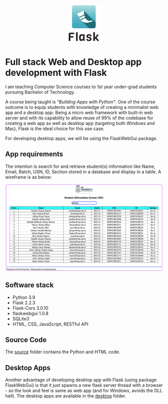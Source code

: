 <p align="center">
  <img src="images/flask.png" width="110" height="125"></img>
</p>

# Full stack Web and Desktop app development with Flask
I am teaching Computer Science courses to 1st year under-grad students pursuing Bachelor of Technology.

A course being taught is *_"Building Apps with Python"_*.  One of the course outcome is to equip students with knowledge of creating a minimalist web app and a desktop app.  Being a micro web framework with built-in web server and with its capability to allow reuse of 99% of the codebase for creating a web app as well as desktop app (targeting both Windows and Mac), Flask is the ideal choice for this use case.

For developing desktop apps, we will be using the FlaskWebGui package.

## App requirements
The intention is search for and retrieve student(s) information like Name, Email, Batch, USN, ID, Section stored in a database and display in a table.  A wireframe is as below:
<p align="center">
  <img src="images/sis.png"></img>
</p>

## Software stack
- Python 3.9
- Flask 2.2.3
- Flask-Cors 3.0.10
- flaskwebgui 1.0.8
- SQLite3
- HTML, CSS, JavaScript, RESTful API

## Source Code
The [source](https://github.com/svaidyans/Flask/tree/main/source) folder contains the Python and HTML code.

## Desktop Apps
Another advantage of developing desktop app with Flask (using package FlaskWebGui) is that it just spawns a new flask server thread with a browser - so the look and feel is same as web app (and for Windows, avoids the DLL hell).  The desktop apps are available in the [desktop](https://github.com/svaidyans/Flask/tree/main/dapps) folder.  


